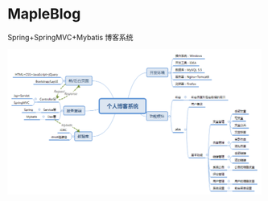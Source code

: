 # MapleBlog
Spring+SpringMVC+Mybatis 博客系统

![](https://raw.githubusercontent.com/wjw0315/blog_gitalk/master/MapleBlog.png)
